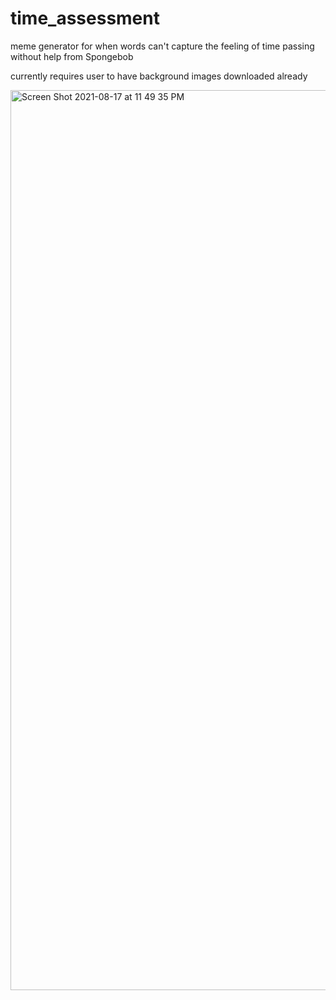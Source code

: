 # time_assessment
 meme generator for when words can't capture the feeling of time passing without help from Spongebob
 
 currently requires user to have background images downloaded already
 
 <img width="1440" alt="Screen Shot 2021-08-17 at 11 49 35 PM" src="https://user-images.githubusercontent.com/26010314/129834085-48e6982a-2e8c-4ed7-b879-2a0b7b853068.png">

